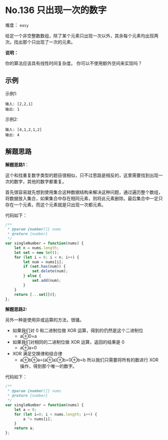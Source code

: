 # No.136 只出现一次的数字

难度： `easy`

给定一个非空整数数组，除了某个元素只出现一次以外，其余每个元素均出现两次。找出那个只出现了一次的元素。

**说明：**

你的算法应该具有线性时间复杂度。 你可以不使用额外空间来实现吗？

## 示例

示例1:

```
输入: [2,2,1]
输出: 1
```

示例2:

```
输入: [4,1,2,1,2]
输出: 4
```

## 解题思路

**解题思路1**：

这个和找重复数字类型的题目很相似，只不过思路是相反的，这里需要找到出现一次的数字，其他的数字都重复。

首先很容易就先想到使用集合这种数据结构来解决这种问题，通过遍历整个数组，将数据放入集合，如果集合中存在相同元素，则将此元素删除。最后集合中一定只存在一个元素，而这个元素就是只出现一次都元素。

代码如下：

```javascript
/**
 * @param {number[]} nums
 * @return {number}
 */
var singleNumber = function(nums) {
    let n = nums.length;
    let set = new Set();
    for (let i = 0; i < n; i++) {
        let num = nums[i];
        if (set.has(num)) {
            set.delete(num);
        } else {
            set.add(num);
        }
    }
    return [...set][0];
};
```

**解题思路2:**

另外一种是使用异或运算的方法，很骚。


- 如果我们对 0 和二进制位做 XOR 运算，得到的仍然是这个二进制位
  - a⊕0=a
- 如果我们对相同的二进制位做 XOR 运算，返回的结果是 0
  - a⊕a=0
- XOR 满足交换律和结合律
  - a⊕b⊕a=(a⊕a)⊕b=0⊕b=b
所以我们只需要将所有的数进行 XOR 操作，得到那个唯一的数字。

代码如下：

```javascript
/**
 * @param {number[]} nums
 * @return {number}
 */
var singleNumber = function(nums) {
    let a = 0;
    for (let i=0; i < nums.length; i++) {
        a ^= nums[i];
    }
    return a;
};
```
